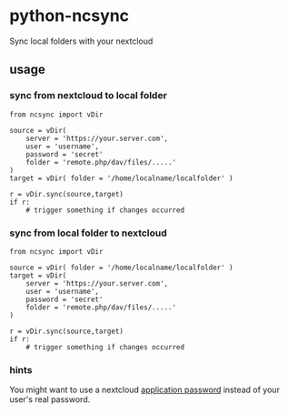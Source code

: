 # python-ncsync
Sync local folders with your nextcloud

## usage

### sync from nextcloud to local folder
```
from ncsync import vDir

source = vDir(
    server = 'https://your.server.com',
    user = 'username',
    password = 'secret'
    folder = 'remote.php/dav/files/.....'
)
target = vDir( folder = '/home/localname/localfolder' )

r = vDir.sync(source,target)
if r:
    # trigger something if changes occurred
```

### sync from local folder to nextcloud
```
from ncsync import vDir

source = vDir( folder = '/home/localname/localfolder' )
target = vDir(
    server = 'https://your.server.com',
    user = 'username',
    password = 'secret'
    folder = 'remote.php/dav/files/.....'
)

r = vDir.sync(source,target)
if r:
    # trigger something if changes occurred
```

### hints
You might want to use a nextcloud [application password](https://docs.nextcloud.com/server/stable/user_manual/en/files/access_webdav.html) instead of your user's real password.
